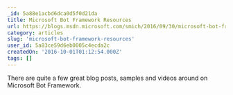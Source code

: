 ```yaml
---
_id: 5a88e1acbd6dca0d5f0d21da
title: Microsoft Bot Framework Resources
url: https://blogs.msdn.microsoft.com/smich/2016/09/30/microsoft-bot-framework-resources/
category: articles
slug: 'microsoft-bot-framework-resources'
user_id: 5a83ce59d6eb0005c4ecda2c
createdOn: '2016-10-01T01:12:54.000Z'
tags: []
---
```


There are quite a few great blog posts, samples and videos around on Microsoft Bot Framework.
